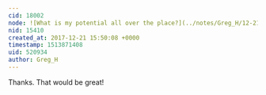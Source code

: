 ```yaml
---
cid: 18002
node: ![What is my potential all over the place?](../notes/Greg_H/12-21-2017/what-is-my-potential-all-over-the-place)
nid: 15410
created_at: 2017-12-21 15:50:08 +0000
timestamp: 1513871408
uid: 520934
author: Greg_H
---
```


Thanks. That would be great!